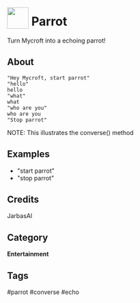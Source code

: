# <img src='https://rawgithub.com/FortAwesome/Font-Awesome/master/advanced-options/raw-svg/solid/crow.svg' card_color='#40DBB0' width='50' height='50' style='vertical-align:bottom'/> Parrot 
 Turn Mycroft into a echoing parrot!

## About 

    "Hey Mycroft, start parrot"
    "hello"
    hello
    "what"
    what
    "who are you"
    who are you
    "Stop parrot"

NOTE: This illustrates the converse() method

## Examples 
* "start parrot"
* "stop parrot"

## Credits 
JarbasAl

## Category
**Entertainment**

## Tags
#parrot
#converse
#echo
